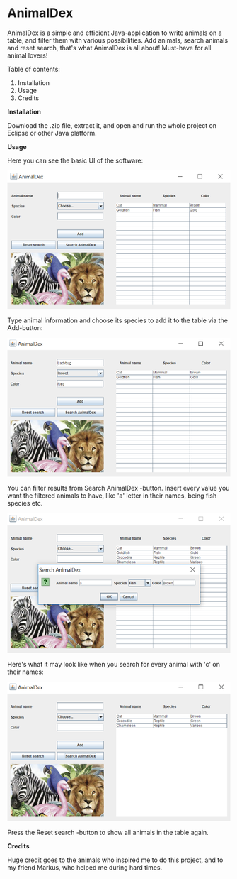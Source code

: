 # AnimalDex
AnimalDex is a simple and efficient Java-application to write animals on a table, and filter them with various possibilities. Add animals, search animals and reset search, that's what AnimalDex is all about! Must-have for all animal lovers!

Table of contents:
1. Installation
2. Usage
3. Credits

<b>Installation</b>
  
  Download the .zip file, extract it, and open and run the whole project on Eclipse or other Java platform.
  
<b>Usage</b>
  
  Here you can see the basic UI of the software:
  
  ![Alt text](https://github.com/bishasaurus/AnimalDex/blob/master/screenshot1.png)
  
  Type animal information and choose its species to add it to the table via the Add-button:
  
  ![Alt text](https://github.com/bishasaurus/AnimalDex/blob/master/screenshot%204.png)
  
  You can filter results from Search AnimalDex -button. Insert every value you want the filtered animals to have, like 'a' letter in their names, being fish species etc.
  
   ![Alt text](https://github.com/bishasaurus/AnimalDex/blob/master/screenshot2.png)

Here's what it may look like when you search for every animal with 'c' on their names:

 ![Alt text](https://github.com/bishasaurus/AnimalDex/blob/master/screenshot3.png)
 
 Press the Reset search -button to show all animals in the table again.
 
 <b>Credits</b>
  
  Huge credit goes to the animals who inspired me to do this project, and to my friend Markus, who helped me during hard times.
